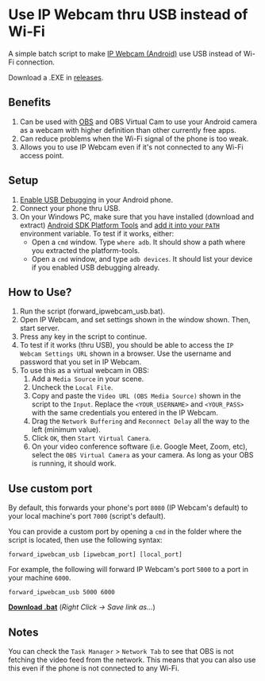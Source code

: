 # Use IP Webcam thru USB instead of Wi-Fi
A simple batch script to make [IP Webcam (Android)](https://play.google.com/store/apps/details?id=com.pas.webcam) use USB instead of Wi-Fi connection.

Download a .EXE in [releases](https://github.com/christiankyle-ching/android-ip-webcam-usb/releases).

## Benefits
1. Can be used with [OBS](https://obsproject.com/) and OBS Virtual Cam to use your Android camera as a webcam with higher definition than other currently free apps.
2. Can reduce problems when the Wi-Fi signal of the phone is too weak.
3. Allows you to use IP Webcam even if it's not connected to any Wi-Fi access point.

## Setup
1. [Enable USB Debugging](https://developer.android.com/studio/debug/dev-options#enable) in your Android phone.
2. Connect your phone thru USB.
3. On your Windows PC, make sure that you have installed (download and extract) [Android SDK Platform Tools](https://developer.android.com/studio/releases/platform-tools) and [add it into your `PATH`](https://www.xda-developers.com/adb-fastboot-any-directory-windows-linux/) environment variable. To test if it works, either:
   - Open a `cmd` window. Type `where adb`. It should show a path where you extracted the platform-tools.
   - Open a `cmd` window, and type `adb devices`. It should list your device if you enabled USB debugging already.

## How to Use?
1. Run the script (forward_ipwebcam_usb.bat).
2. Open IP Webcam, and set settings shown in the window shown. Then, start server.
3. Press any key in the script to continue.
4. To test if it works (thru USB), you should be able to access the `IP Webcam Settings URL` shown in a browser. Use the username and password that you set in IP Webcam.
5. To use this as a virtual webcam in OBS:
   1. Add a `Media Source` in your scene.
   2. Uncheck the `Local File`.
   3. Copy and paste the `Video URL (OBS Media Source)` shown in the script to the `Input`. Replace the `<YOUR_USERNAME>` and `<YOUR_PASS>` with the same credentials you entered in the IP Webcam.
   4. Drag the `Network Buffering` and `Reconnect Delay` all the way to the left (minimum value).
   5. Click `OK`, then `Start Virtual Camera`.
   6. On your video conference software (i.e. Google Meet, Zoom, etc), select the `OBS Virtual Camera` as your camera. As long as your OBS is running, it should work.

## Use custom port

By default, this forwards your phone's port `8080` (IP Webcam's default) to your local machine's port `7000` (script's default).

You can provide a custom port by opening a `cmd` in the folder where the script is located, then use the following syntax:

```shell
forward_ipwebcam_usb [ipwebcam_port] [local_port]
```

For example, the following will forward IP Webcam's port `5000` to a port in your machine `6000`.

```shell
forward_ipwebcam_usb 5000 6000
```

[**Download .bat**](https://raw.githubusercontent.com/christiankyle-ching/android-ip-webcam-usb/main/forward_ipwebcam_usb.bat) (_Right Click -> Save link as..._)

## Notes

You can check the `Task Manager` > `Network Tab` to see that OBS is not fetching the video feed from the network. This means that you can also use this even if the phone is not connected to any Wi-Fi.
